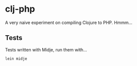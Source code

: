 
# clj-php

A very naive experiment on compiling Clojure to PHP.  Hmmm...

## Tests

Tests written with Midje, run them with...

```bash
lein midje
```

